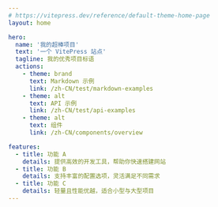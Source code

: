 ```yaml
---
# https://vitepress.dev/reference/default-theme-home-page
layout: home

hero:
  name: '我的超棒项目'
  text: '一个 VitePress 站点'
  tagline: 我的优秀项目标语
  actions:
    - theme: brand
      text: Markdown 示例
      link: /zh-CN/test/markdown-examples
    - theme: alt
      text: API 示例
      link: /zh-CN/test/api-examples
    - theme: alt
      text: 组件
      link: /zh-CN/components/overview

features:
  - title: 功能 A
    details: 提供高效的开发工具，帮助你快速搭建网站
  - title: 功能 B
    details: 支持丰富的配置选项，灵活满足不同需求
  - title: 功能 C
    details: 轻量且性能优越，适合小型与大型项目
---
```

